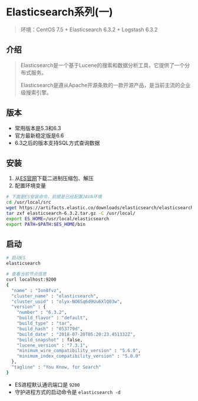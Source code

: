 # Elasticsearch系列(一)

> 环境：CentOS 7.5 + Elasticsearch 6.3.2 + Logstash 6.3.2

## 介绍

> Elasticsearch是一个基于Lucene的搜索和数据分析工具，它提供了一个分布式服务。
>
> Elasticsearch是遵从Apache开源条款的一款开源产品，是当前主流的企业级搜索引擎。

## 版本

* 常用版本是5.3和6.3
* 官方最新稳定版是6.6
* 6.3之后的版本支持SQL方式查询数据

## 安装

1. 从[ES官网](https://www.elastic.co/products/elasticsearch)下载二进制压缩包、解压
2. 配置环境变量

```bash
# 下面是ES安装命令，前提是已经配置JAVA环境
cd /usr/local/src
wget https://artifacts.elastic.co/downloads/elasticsearch/elasticsearch-6.3.2.tar.gz
tar zxf elasticsearch-6.3.2.tar.gz -C /usr/local/
export ES_HOME=/usr/local/elasticsearch
export PATH=$PATH:$ES_HOME/bin
```

## 启动

```bash
# 启动ES
elasticsearch

# 查看当前节点信息
curl localhost:9200
{
  "name" : "Ion8fvz",
  "cluster_name" : "elasticsearch",
  "cluster_uuid" : "olyx-NO6Sq6d9Uu6XlQ03w",
  "version" : {
    "number" : "6.3.2",
    "build_flavor" : "default",
    "build_type" : "tar",
    "build_hash" : "053779d",
    "build_date" : "2018-07-20T05:20:23.451332Z",
    "build_snapshot" : false,
    "lucene_version" : "7.3.1",
    "minimum_wire_compatibility_version" : "5.6.0",
    "minimum_index_compatibility_version" : "5.0.0"
  },
  "tagline" : "You Know, for Search"
}
```

* ES进程默认通讯端口是 `9200`
* 守护进程方式的启动命令是 `elasticsearch -d`

